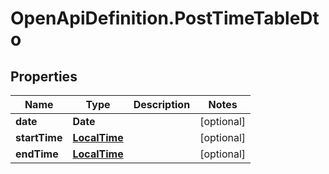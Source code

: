# OpenApiDefinition.PostTimeTableDto

## Properties

Name | Type | Description | Notes
------------ | ------------- | ------------- | -------------
**date** | **Date** |  | [optional] 
**startTime** | [**LocalTime**](LocalTime.md) |  | [optional] 
**endTime** | [**LocalTime**](LocalTime.md) |  | [optional] 


